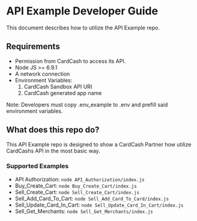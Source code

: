 # API Example Developer Guide

This document describes how to utilize the API Example repo.

## Requirements

* Permission from CardCash to access its API.
* Node JS >= 6.9.1
* A network connection
* Environment Variables:
  1. CardCash Sandbox API URI
  2. CardCash generated app name

Note: Developers must copy .env_example to .env and prefill said environment variables.


## What does this repo do?

This API Example repo is designed to show a CardCash Partner how utilize CardCashs API in the most basic way.

### Supported Examples
* API Authorization: `` node API_Authorization/index.js ``
* Buy_Create_Cart: `` node Buy_Create_Cart/index.js ``
* Sell_Create_Cart: ``node Sell_Create_Cart/index.js ``
* Sell_Add_Card_To_Cart: ``node Sell_Add_Card_To_Card/index.js  ``
* Sell_Update_Card_In_Cart: ``node Sell_Update_Card_In_Cart/index.js  ``
* Sell_Get_Merchants: ``node Sell_Get_Merchants/index.js  ``